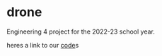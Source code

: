 # drone
Engineering 4 project for the 2022-23 school year.

heres a link to our [code](/code/prototypes/motor.py)s
